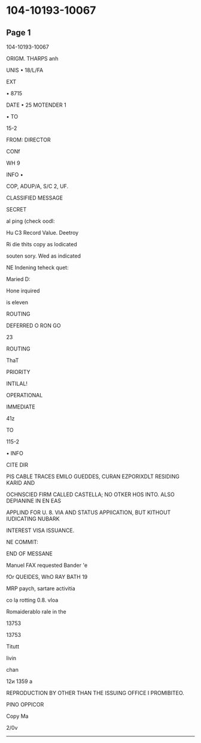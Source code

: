 # 104-10193-10067

## Page 1

104-10193-10067

ORIGM. THARPS anh

UNIS • 18/L/FA

EXT

• 8715

DATE • 25 MOTENDER 1

• TO

15-2

FROM: DIRECTOR

CONf

WH 9

INFO •

COP, ADUP/A, S/C 2, UF.

CLASSIFIED MESSAGE

SECRET

al ping (check oodl:

Hu C3 Record Value. Deetroy

Ri die thits copy as lodicated

souten sory. Wed as indicated

NE Indening teheck quet:

Maried D:

Hone irquired

is eleven

ROUTING

DEFERRED O RON GO

23

ROUTING

ThaT

PRIORITY

INTILAL!

OPERATIONAL

IMMEDIATE

41z

TO

115-2

• INFO

CITE DIR

PIS CABLE TRACES EMILO GUEDDES, CURAN EZPORIXDLT RESIDING KARID AND

OCHNSCIED FIRM CALLED CASTELLA; NO OTKER HOS INTO. ALSO DEPIANINE IN EN EAS

APPLIND FOR U. 8. VIA AND STATUS APPIICATION, BUT KITHOUT IUDICATING NUBARK

INTEREST VISA ISSUANCE.

NE COMMIT:

END OF MESSANE

Manuel FAX requested Bander 'e

fOr QUEIDES, WhO RAY BATH 19

MRP paych, sartare activitia

co lạ rotting 0.8. vloa

Romaiderablo rale in the

13753

13753

Titutt

livin

chan

12и 1359 а

REPRODUCTION BY OTHER THAN THE ISSUING OFFICE I PROMIBITEO.

PINO OPPICOR

Copy Ma

2/0v

---

